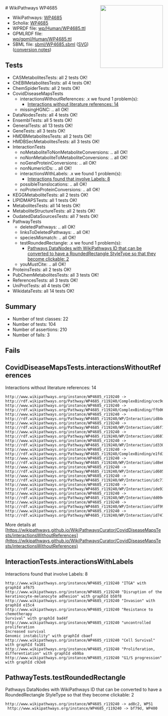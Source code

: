<img style="float: right; width: 200px" src="../logo.png" />
# WikiPathways WP4685

* WikiPathways: [WP4685](https://identifiers.org/wikipathways:WP4685)
* Scholia: [WP4685](https://scholia.toolforge.org/wikipathways/WP4685)
* WPRDF file: [wp/Human/WP4685.ttl](../wp/Human/WP4685.ttl)
* GPMLRDF file: [wp/gpml/Human/WP4685.ttl](../wp/gpml/Human/WP4685.ttl)
* SBML file: [sbml/WP4685.sbml](../sbml/WP4685.sbml) ([SVG](../sbml/WP4685.svg)) ([conversion notes](../sbml/WP4685.txt))

## Tests
* CASMetabolitesTests: all 2 tests OK!
* ChEBIMetabolitesTests: all 4 tests OK!
* ChemSpiderTests: all 2 tests OK!
* CovidDiseaseMapsTests
    * interactionsWithoutReferences: .x we found 1 problem(s):
        * [Interactions without literature references: 14](#9701cce5)
    * missingHGNC: .. all OK!
* DataNodesTests: all 4 tests OK!
* EnsemblTests: all 5 tests OK!
* GeneralTests: all 13 tests OK!
* GeneTests: all 3 tests OK!
* HMDBMetabolitesTests: all 2 tests OK!
* HMDBSecMetabolitesTests: all 3 tests OK!
* InteractionTests
    * noMetaboliteToNonMetaboliteConversions: .. all OK!
    * noNonMetaboliteToMetaboliteConversions: .. all OK!
    * noGeneProteinConversions: .. all OK!
    * nonNumericIDs: .. all OK!
    * interactionsWithLabels: .x we found 1 problem(s):
        * [Interactions found that involve Labels: 8](#630d267f)
    * possibleTranslocations: .. all OK!
    * noProteinProteinConversions: .. all OK!
* KEGGMetaboliteTests: all 2 tests OK!
* LIPIDMAPSTests: all 1 tests OK!
* MetabolitesTests: all 14 tests OK!
* MetaboliteStructureTests: all 2 tests OK!
* OudatedDataSourcesTests: all 7 tests OK!
* PathwayTests
    * deletedPathways: .. all OK!
    * linksToDeletedPathways: .. all OK!
    * speciesMismatch: .. all OK!
    * testRoundedRectangle: .x we found 1 problem(s):
        * [Pathways DataNodes with WikiPathways ID that can be converted to have a RoundedRectangle StyleType so that they become clickable: 2](#9fbad3cc)
    * youMustCite: .. all OK!
* ProteinsTests: all 2 tests OK!
* PubChemMetabolitesTests: all 3 tests OK!
* ReferencesTests: all 3 tests OK!
* UniProtTests: all 4 tests OK!
* WikidataTests: all 14 tests OK!


## Summary

* Number of test classes: 22
* Number of tests: 104
* Number of assertions: 210
* Number of fails: 3

## Fails

<a name="9701cce5" />

## CovidDiseaseMapsTests.interactionsWithoutReferences

Interactions without literature references: 14
```
http://www.wikipathways.org/instance/WP4685_r119240 -> http://rdf.wikipathways.org/Pathway/WP4685_r119240/ComplexBinding/cec9d
http://www.wikipathways.org/instance/WP4685_r119240 -> http://rdf.wikipathways.org/Pathway/WP4685_r119240/ComplexBinding/ffb06
http://www.wikipathways.org/instance/WP4685_r119240 -> http://rdf.wikipathways.org/Pathway/WP4685_r119240/WP/Interaction/id84e30aae
http://www.wikipathways.org/instance/WP4685_r119240 -> http://rdf.wikipathways.org/Pathway/WP4685_r119240/WP/Interaction/id6f130a55
http://www.wikipathways.org/instance/WP4685_r119240 -> http://rdf.wikipathways.org/Pathway/WP4685_r119240/WP/Interaction/id6873447b
http://www.wikipathways.org/instance/WP4685_r119240 -> http://rdf.wikipathways.org/Pathway/WP4685_r119240/WP/Interaction/id330f624a
http://www.wikipathways.org/instance/WP4685_r119240 -> http://rdf.wikipathways.org/Pathway/WP4685_r119240/ComplexBinding/e1fd3
http://www.wikipathways.org/instance/WP4685_r119240 -> http://rdf.wikipathways.org/Pathway/WP4685_r119240/WP/Interaction/id8e680f6f
http://www.wikipathways.org/instance/WP4685_r119240 -> http://rdf.wikipathways.org/Pathway/WP4685_r119240/WP/Interaction/id60521044
http://www.wikipathways.org/instance/WP4685_r119240 -> http://rdf.wikipathways.org/Pathway/WP4685_r119240/WP/Interaction/idc71c9801
http://www.wikipathways.org/instance/WP4685_r119240 -> http://rdf.wikipathways.org/Pathway/WP4685_r119240/WP/Interaction/ide93c2ede
http://www.wikipathways.org/instance/WP4685_r119240 -> http://rdf.wikipathways.org/Pathway/WP4685_r119240/WP/Interaction/dd094
http://www.wikipathways.org/instance/WP4685_r119240 -> http://rdf.wikipathways.org/Pathway/WP4685_r119240/WP/Interaction/idf99f6e0b
http://www.wikipathways.org/instance/WP4685_r119240 -> http://rdf.wikipathways.org/Pathway/WP4685_r119240/WP/Interaction/id7477390e
```

More details at [https://wikipathways.github.io/WikiPathwaysCurator/CovidDiseaseMapsTests/interactionsWithoutReferences](https://wikipathways.github.io/WikiPathwaysCurator/CovidDiseaseMapsTests/interactionsWithoutReferences)

<a name="630d267f" />

## InteractionTests.interactionsWithLabels

Interactions found that involve Labels: 8
```
http://www.wikipathways.org/instance/WP4685_r119240 "ITGA" with graphId af675
http://www.wikipathways.org/instance/WP4685_r119240 "Disruption of the
keratinocyte-melanocyte adhesion" with graphId b58f8
http://www.wikipathways.org/instance/WP4685_r119240 "Invasion" with graphId e15c4
http://www.wikipathways.org/instance/WP4685_r119240 "Resistance to chemotherapy
Survival" with graphId bad4f
http://www.wikipathways.org/instance/WP4685_r119240 "uncontrolled proliferation
Increased survival
Genomic instability" with graphId cbaef
http://www.wikipathways.org/instance/WP4685_r119240 "Cell Survival" with graphId fa101
http://www.wikipathways.org/instance/WP4685_r119240 "Proliferation, differentiation" with graphId eb9ba
http://www.wikipathways.org/instance/WP4685_r119240 "G1/S progression" with graphId c92e8
```

<a name="9fbad3cc" />

## PathwayTests.testRoundedRectangle

Pathways DataNodes with WikiPathways ID that can be converted to have a RoundedRectangle StyleType so that they become clickable: 2
```
http://www.wikipathways.org/instance/WP4685_r119240 -> ad8c2, WP51
 http://www.wikipathways.org/instance/WP4685_r119240 -> bf79d, WP400
 ```

